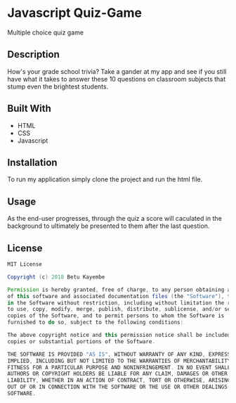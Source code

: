 # Javascript Quiz-Game
Multiple choice quiz game

## Description

How's your grade school trivia? Take a gander at my app and see if you still have what
it takes to answer these 10 questions on classroom subjects that stump even the brightest
students.

## Built With

* HTML
* CSS
* Javascript

## Installation

To run my application simply clone the project and run the html file.

## Usage

As the end-user progresses, through the quiz a score will caculated in the background 
to ultimately be presented to them after the last question.

## License

```Groovy
MIT License

Copyright (c) 2018 Betu Kayembe

Permission is hereby granted, free of charge, to any person obtaining a copy
of this software and associated documentation files (the "Software"), to deal
in the Software without restriction, including without limitation the rights
to use, copy, modify, merge, publish, distribute, sublicense, and/or sell
copies of the Software, and to permit persons to whom the Software is
furnished to do so, subject to the following conditions:

The above copyright notice and this permission notice shall be included in all
copies or substantial portions of the Software.

THE SOFTWARE IS PROVIDED "AS IS", WITHOUT WARRANTY OF ANY KIND, EXPRESS OR
IMPLIED, INCLUDING BUT NOT LIMITED TO THE WARRANTIES OF MERCHANTABILITY,
FITNESS FOR A PARTICULAR PURPOSE AND NONINFRINGEMENT. IN NO EVENT SHALL THE
AUTHORS OR COPYRIGHT HOLDERS BE LIABLE FOR ANY CLAIM, DAMAGES OR OTHER
LIABILITY, WHETHER IN AN ACTION OF CONTRACT, TORT OR OTHERWISE, ARISING FROM,
OUT OF OR IN CONNECTION WITH THE SOFTWARE OR THE USE OR OTHER DEALINGS IN THE
SOFTWARE.
```
